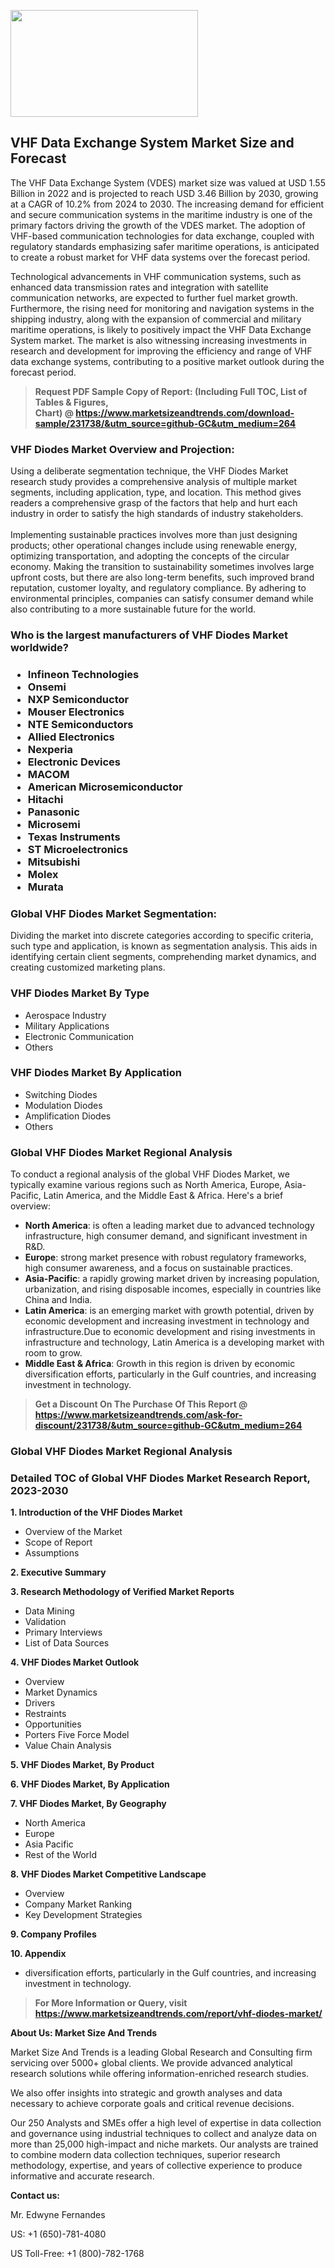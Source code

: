 <p><img class="alignnone size-medium wp-image-20088" src="https://ffe5etoiles.com/wp-content/uploads/2024/12/MST1-300x171.png" alt="" width="300" height="171" /></p><h2>VHF Data Exchange System Market Size and Forecast</h2><p>The VHF Data Exchange System (VDES) market size was valued at USD 1.55 Billion in 2022 and is projected to reach USD 3.46 Billion by 2030, growing at a CAGR of 10.2% from 2024 to 2030. The increasing demand for efficient and secure communication systems in the maritime industry is one of the primary factors driving the growth of the VDES market. The adoption of VHF-based communication technologies for data exchange, coupled with regulatory standards emphasizing safer maritime operations, is anticipated to create a robust market for VHF data systems over the forecast period.</p><p>Technological advancements in VHF communication systems, such as enhanced data transmission rates and integration with satellite communication networks, are expected to further fuel market growth. Furthermore, the rising need for monitoring and navigation systems in the shipping industry, along with the expansion of commercial and military maritime operations, is likely to positively impact the VHF Data Exchange System market. The market is also witnessing increasing investments in research and development for improving the efficiency and range of VHF data exchange systems, contributing to a positive market outlook during the forecast period.</p></p><blockquote id="" class=""><strong>Request PDF Sample Copy of Report: (Including Full TOC, List of Tables &amp; Figures, Chart)&nbsp;@&nbsp;<strong><a href="https://www.marketsizeandtrends.com/download-sample/231738/&utm_source=github-GC&utm_medium=264" target="_blank">https://www.marketsizeandtrends.com/download-sample/231738/&utm_source=github-GC&utm_medium=264</a></strong></strong></blockquote><h3 id="" class="">VHF Diodes Market&nbsp;Overview and Projection:</h3><p id="" class="">Using a deliberate segmentation technique, the VHF Diodes Market research study provides a comprehensive analysis of multiple market segments, including application, type, and location. This method gives readers a comprehensive grasp of the factors that help and hurt each industry in order to satisfy the high standards of industry stakeholders. <br /> <br />Implementing sustainable practices involves more than just designing products; other operational changes include using renewable energy, optimizing transportation, and adopting the concepts of the circular economy. Making the transition to sustainability sometimes involves large upfront costs, but there are also long-term benefits, such improved brand reputation, customer loyalty, and regulatory compliance. By adhering to environmental principles, companies can satisfy consumer demand while also contributing to a more sustainable future for the world.</p><h3 id="" class="">Who is the largest manufacturers of&nbsp;VHF Diodes Market worldwide?</h3><h3 class=""><p><ul><li>Infineon Technologies </li><li> Onsemi </li><li> NXP Semiconductor </li><li> Mouser Electronics </li><li> NTE Semiconductors </li><li> Allied Electronics </li><li> Nexperia </li><li> Electronic Devices </li><li> MACOM </li><li> American Microsemiconductor </li><li> Hitachi </li><li> Panasonic </li><li> Microsemi </li><li> Texas Instruments </li><li> ST Microelectronics </li><li> Mitsubishi </li><li> Molex </li><li> Murata</li></ul></p></h3><h3 id="" class="">Global&nbsp;VHF Diodes Market Segmentation:</h3><p id="" class="">Dividing the market into discrete categories according to specific criteria, such type and application, is known as segmentation analysis. This aids in identifying certain client segments, comprehending market dynamics, and creating customized marketing plans.</p><h3 id="" class="">VHF Diodes Market&nbsp;By Type</h3><p><p><ul><li>Aerospace Industry</li><li> Military Applications</li><li> Electronic Communication</li><li> Others</p></li></ul></p></p><h3 id="" class="">VHF Diodes Market&nbsp;By Application</h3><p class=""><p><ul><li>Switching Diodes</li><li> Modulation Diodes</li><li> Amplification Diodes</li><li> Others</li></ul></p></p><h3 id="" class="">Global VHF Diodes Market Regional Analysis</h3><p id="" class="">To conduct a regional analysis of the global VHF Diodes Market, we typically examine various regions such as North America, Europe, Asia-Pacific, Latin America, and the Middle East &amp; Africa. Here's a brief overview:</p><ul><li><strong>North America</strong>: is often a leading market due to advanced technology infrastructure, high consumer demand, and significant investment in R&amp;D.</li><li><strong>Europe</strong>: strong market presence with robust regulatory frameworks, high consumer awareness, and a focus on sustainable practices.</li><li><strong>Asia-Pacific</strong>: a rapidly growing market driven by increasing population, urbanization, and rising disposable incomes, especially in countries like China and India.</li><li><strong>Latin America</strong>: is an emerging market with growth potential, driven by economic development and increasing investment in technology and infrastructure.Due to economic development and rising investments in infrastructure and technology, Latin America is a developing market with room to grow.</li><li><strong>Middle East &amp; Africa</strong>: Growth in this region is driven by economic diversification efforts, particularly in the Gulf countries, and increasing investment in technology.</li></ul><blockquote id="" class=""><strong>Get a Discount On The Purchase Of This Report @ <strong><a href="https://www.marketsizeandtrends.com/ask-for-discount/231738/&utm_source=github-GC&utm_medium=264" target="_blank">https://www.marketsizeandtrends.com/ask-for-discount/231738/&utm_source=github-GC&utm_medium=264</a></strong></strong></blockquote><h3 id="" class="">Global VHF Diodes Market Regional Analysis</h3><h3 id="" class="">Detailed TOC of Global VHF Diodes Market Research Report, 2023-2030</h3><p id="" class=""><strong>1. Introduction of the VHF Diodes Market</strong></p><ul><li>Overview of the Market</li><li>Scope of Report</li><li>Assumptions</li></ul><p id="" class=""><strong>2. Executive Summary</strong></p><p id="" class=""><strong>3. Research Methodology of Verified Market Reports</strong></p><ul><li>Data Mining</li><li>Validation</li><li>Primary Interviews</li><li>List of Data Sources</li></ul><p id="" class=""><strong>4. VHF Diodes Market Outlook</strong></p><ul><li>Overview</li><li>Market Dynamics</li><li>Drivers</li><li>Restraints</li><li>Opportunities</li><li>Porters Five Force Model</li><li>Value Chain Analysis</li></ul><p id="" class=""><strong>5. VHF Diodes Market, By Product</strong></p><p id="" class=""><strong>6. VHF Diodes Market, By Application</strong></p><p id="" class=""><strong>7. VHF Diodes Market, By Geography</strong></p><ul><li>North America</li><li>Europe</li><li>Asia Pacific</li><li>Rest of the World</li></ul><p id="" class=""><strong>8. VHF Diodes Market Competitive Landscape</strong></p><ul><li>Overview</li><li>Company Market Ranking</li><li>Key Development Strategies</li></ul><p id="" class=""><strong>9. Company Profiles</strong></p><p id="" class=""><strong>10. Appendix</strong></p><ul><li>diversification efforts, particularly in the Gulf countries, and increasing investment in technology.</li></ul><blockquote id="" class=""><strong>For More Information or Query, visit <strong><strong><a href="https://www.marketsizeandtrends.com/report/vhf-diodes-market/" target="_blank">https://www.marketsizeandtrends.com/report/vhf-diodes-market/</a></strong></strong></strong></blockquote><p id="" class=""><strong>About Us: Market Size And Trends</strong></p><p id="" class="">Market Size And Trends is a leading Global Research and Consulting firm servicing over 5000+ global clients. We provide advanced analytical research solutions while offering information-enriched research studies.</p><p id="" class="">We also offer insights into strategic and growth analyses and data necessary to achieve corporate goals and critical revenue decisions.</p><p id="" class="">Our 250 Analysts and SMEs offer a high level of expertise in data collection and governance using industrial techniques to collect and analyze data on more than 25,000 high-impact and niche markets. Our analysts are trained to combine modern data collection techniques, superior research methodology, expertise, and years of collective experience to produce informative and accurate research.</p><p id="" class=""><strong>Contact us:</strong></p><p id="" class="">Mr. Edwyne Fernandes</p><p id="" class="">US: +1 (650)-781-4080</p><p id="" class="">US Toll-Free: +1 (800)-782-1768</p>
